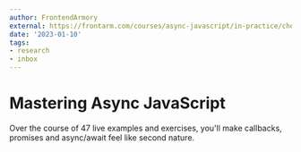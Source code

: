 ```yaml
---
author: FrontendArmory
external: https://frontarm.com/courses/async-javascript/in-practice/cheatsheet/
date: '2023-01-10'
tags:
- research
- inbox
---
```


# Mastering Async JavaScript

Over the course of 47 live examples and exercises, you'll make callbacks, promises and async/await feel like second nature.
